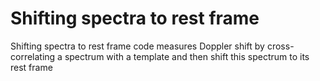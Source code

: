 # Shifting spectra to rest frame
Shifting spectra to rest frame code measures Doppler shift by cross-correlating a spectrum with a template and then shift this spectrum to its rest frame
